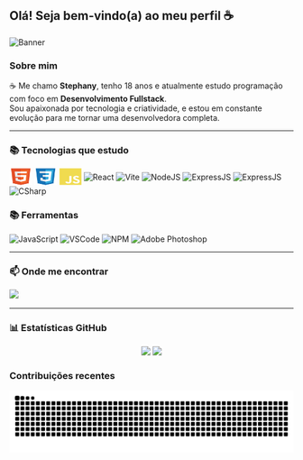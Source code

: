 ## Olá! Seja bem-vindo(a) ao meu perfil ☕

<div>
  <img width="100%" height="190px" style="object-fit: cover;" src="https://github.com/user-attachments/assets/5d7cf283-af3e-457e-b5ad-cbe2b313d862" alt="Banner">
</div>

### Sobre mim

☕ Me chamo **Stephany**, tenho 18 anos e atualmente estudo programação com foco em **Desenvolvimento Fullstack**.  
Sou apaixonada por tecnologia e criatividade, e estou em constante evolução para me tornar uma desenvolvedora completa.  

---

### 📚 Tecnologias que estudo

<div style="display: inline_block">
  <img align="center" alt="HTML" height="30" width="40" src="https://raw.githubusercontent.com/devicons/devicon/master/icons/html5/html5-original.svg">
  <img align="center" alt="CSS" height="30" width="40" src="https://raw.githubusercontent.com/devicons/devicon/master/icons/css3/css3-original.svg">
  <img align="center" alt="JavaScript" height="30" width="40" src="https://raw.githubusercontent.com/devicons/devicon/master/icons/javascript/javascript-plain.svg">
  <img align="center" alt="React" height="30" width="40" src="https://cdn.jsdelivr.net/gh/devicons/devicon@latest/icons/react/react-original.svg" />
  <img align="center" alt="Vite" height="30" width="40" src="https://cdn.jsdelivr.net/gh/devicons/devicon@latest/icons/vitejs/vitejs-original.svg" />
  <img align="center" alt="NodeJS"  height="30" width="40" src="https://cdn.jsdelivr.net/gh/devicons/devicon@latest/icons/nodejs/nodejs-original.svg" />
  <img align="center" alt="ExpressJS"  height="30" width="40" src="https://cdn.jsdelivr.net/gh/devicons/devicon@latest/icons/express/express-original.svg" />
  <img align="center" alt="ExpressJS"  height="30" width="40" src="https://cdn.jsdelivr.net/gh/devicons/devicon@latest/icons/mongodb/mongodb-original.svg" />
  <img align="center" alt="CSharp"  height="30" width="40" src="https://cdn.jsdelivr.net/gh/devicons/devicon@latest/icons/csharp/csharp-original.svg" />    
          
</div>


### 📚 Ferramentas

<div style="display: inline_block">
  <img  align="center" alt="JavaScript" height="30" width="40" src="https://cdn.jsdelivr.net/gh/devicons/devicon@latest/icons/figma/figma-original.svg" />
  <img align="center" alt="VSCode" height="30" width="40" src="https://cdn.jsdelivr.net/gh/devicons/devicon@latest/icons/vscode/vscode-original.svg" />
  <img align="center" alt="NPM" height="30" width="40" src="https://cdn.jsdelivr.net/gh/devicons/devicon@latest/icons/npm/npm-original-wordmark.svg" />
  <img align="center" alt="Adobe Photoshop" height="30" width="40" src="https://cdn.jsdelivr.net/gh/devicons/devicon@latest/icons/photoshop/photoshop-original.svg" />
          
</div>

---

### 📫 Onde me encontrar

<div>
  <a href="https://www.linkedin.com/in/stephany-oliveira01/" target="_blank">
    <img src="https://img.shields.io/badge/LinkedIn-FFFFFF?style=for-the-badge&logo=linkedin&logoColor=000000">
  </a>
</div>

---

### 📊 Estatísticas GitHub

<div align="center">  
  <img height="180em" src="https://github-readme-stats.vercel.app/api?username=olv-stephany&theme=graywhite&show_icons=true&hide_border=true&count_private=true"/>
  <img height="180em" src="https://github-readme-stats.vercel.app/api/top-langs/?username=olv-stephany&theme=graywhite&show_icons=true&hide_border=true&layout=compact"/>
</div>


### Contribuições recentes

<picture>
  <source media="(prefers-color-scheme: dark)" srcset="https://raw.githubusercontent.com/olv-stephany/olv-stephany/output/github-contribution-grid-snake-dark.svg">
  <source media="(prefers-color-scheme: light)" srcset="https://raw.githubusercontent.com/olv-stephany/olv-stephany/output/github-contribution-grid-snake.svg">
  <img alt="GitHub contribution grid snake animation" src="https://raw.githubusercontent.com/olv-stephany/olv-stephany/output/github-contribution-grid-snake.svg">
</picture>
